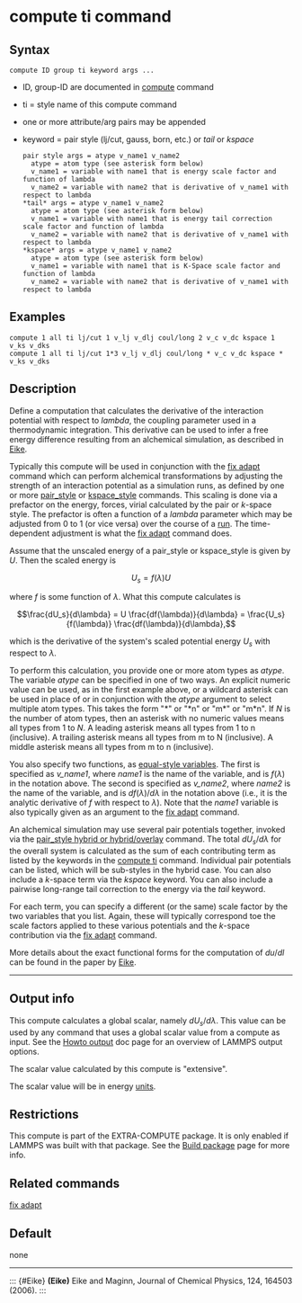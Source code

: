 # compute ti command

## Syntax

``` LAMMPS
compute ID group ti keyword args ...
```

-   ID, group-ID are documented in [compute](compute) command

-   ti = style name of this compute command

-   one or more attribute/arg pairs may be appended

-   keyword = pair style (lj/cut, gauss, born, etc.) or *tail* or
    *kspace*

        pair style args = atype v_name1 v_name2
          atype = atom type (see asterisk form below)
          v_name1 = variable with name1 that is energy scale factor and function of lambda
          v_name2 = variable with name2 that is derivative of v_name1 with respect to lambda
        *tail* args = atype v_name1 v_name2
          atype = atom type (see asterisk form below)
          v_name1 = variable with name1 that is energy tail correction scale factor and function of lambda
          v_name2 = variable with name2 that is derivative of v_name1 with respect to lambda
        *kspace* args = atype v_name1 v_name2
          atype = atom type (see asterisk form below)
          v_name1 = variable with name1 that is K-Space scale factor and function of lambda
          v_name2 = variable with name2 that is derivative of v_name1 with respect to lambda

## Examples

``` LAMMPS
compute 1 all ti lj/cut 1 v_lj v_dlj coul/long 2 v_c v_dc kspace 1 v_ks v_dks
compute 1 all ti lj/cut 1*3 v_lj v_dlj coul/long * v_c v_dc kspace * v_ks v_dks
```

## Description

Define a computation that calculates the derivative of the interaction
potential with respect to *lambda*, the coupling parameter used in a
thermodynamic integration. This derivative can be used to infer a free
energy difference resulting from an alchemical simulation, as described
in [Eike](Eike).

Typically this compute will be used in conjunction with the [fix
adapt](fix_adapt) command which can perform alchemical transformations
by adjusting the strength of an interaction potential as a simulation
runs, as defined by one or more [pair_style](pair_style) or
[kspace_style](kspace_style) commands. This scaling is done via a
prefactor on the energy, forces, virial calculated by the pair or
$k$-space style. The prefactor is often a function of a *lambda*
parameter which may be adjusted from 0 to 1 (or vice versa) over the
course of a [run](run). The time-dependent adjustment is what the [fix
adapt](fix_adapt) command does.

Assume that the unscaled energy of a pair_style or kspace_style is given
by $U$. Then the scaled energy is

$$U_s = f(\lambda) U$$

where $f$ is some function of $\lambda$. What this compute calculates is

$$\frac{dU_s}{d\lambda} = U \frac{df(\lambda)}{d\lambda}
  = \frac{U_s}{f(\lambda)} \frac{df(\lambda)}{d\lambda},$$

which is the derivative of the system\'s scaled potential energy $U_s$
with respect to $\lambda$.

To perform this calculation, you provide one or more atom types as
*atype*. The variable *atype* can be specified in one of two ways. An
explicit numeric value can be used, as in the first example above, or a
wildcard asterisk can be used in place of or in conjunction with the
*atype* argument to select multiple atom types. This takes the form
\"\*\" or \"\*n\" or \"m\*\" or \"m\*n\". If $N$ is the number of atom
types, then an asterisk with no numeric values means all types from 1 to
$N$. A leading asterisk means all types from 1 to n (inclusive). A
trailing asterisk means all types from m to N (inclusive). A middle
asterisk means all types from m to n (inclusive).

You also specify two functions, as [equal-style variables](variable).
The first is specified as *v_name1*, where *name1* is the name of the
variable, and is $f(\lambda)$ in the notation above. The second is
specified as *v_name2*, where *name2* is the name of the variable, and
is $df(\lambda)/d\lambda$ in the notation above (i.e., it is the
analytic derivative of $f$ with respect to $\lambda$). Note that the
*name1* variable is also typically given as an argument to the [fix
adapt](fix_adapt) command.

An alchemical simulation may use several pair potentials together,
invoked via the [pair_style hybrid or hybrid/overlay](pair_hybrid)
command. The total $dU_s/d\lambda$ for the overall system is calculated
as the sum of each contributing term as listed by the keywords in the
[compute ti](compute_ti) command. Individual pair potentials can be
listed, which will be sub-styles in the hybrid case. You can also
include a $k$-space term via the *kspace* keyword. You can also include
a pairwise long-range tail correction to the energy via the *tail*
keyword.

For each term, you can specify a different (or the same) scale factor by
the two variables that you list. Again, these will typically correspond
toe the scale factors applied to these various potentials and the
$k$-space contribution via the [fix adapt](fix_adapt) command.

More details about the exact functional forms for the computation of
$du/dl$ can be found in the paper by [Eike](Eike).

------------------------------------------------------------------------

## Output info

This compute calculates a global scalar, namely $dU_s/d\lambda$. This
value can be used by any command that uses a global scalar value from a
compute as input. See the [Howto output](Howto_output) doc page for an
overview of LAMMPS output options.

The scalar value calculated by this compute is \"extensive\".

The scalar value will be in energy [units](units).

## Restrictions

This compute is part of the EXTRA-COMPUTE package. It is only enabled if
LAMMPS was built with that package. See the [Build
package](Build_package) page for more info.

## Related commands

[fix adapt](fix_adapt)

## Default

none

------------------------------------------------------------------------

::: {#Eike}
**(Eike)** Eike and Maginn, Journal of Chemical Physics, 124, 164503
(2006).
:::
